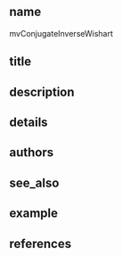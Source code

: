 ## name
mvConjugateInverseWishart
## title
## description
## details
## authors
## see_also
## example
## references
